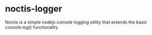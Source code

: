 # noctis-logger
Noctis is a simple nodejs console logging utility that extends the basic console.log() functionality 
